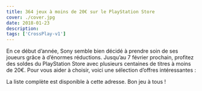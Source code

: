 ```yaml
---
title: 364 jeux à moins de 20€ sur le PlayStation Store
cover: ./cover.jpg
date: 2018-01-23
description: 
tags: ['CrossPlay-v1']
---
```

En ce début d’année, Sony semble bien décidé à prendre soin de ses joueurs grâce à d’énormes réductions. Jusqu’au 7 février prochain, profitez des soldes du PlayStation Store avec plusieurs centaines de titres à moins de 20€. Pour vous aider à choisir, voici une sélection d’offres intéressantes :

La liste complète est disponible à cette adresse. Bon jeu à tous !

